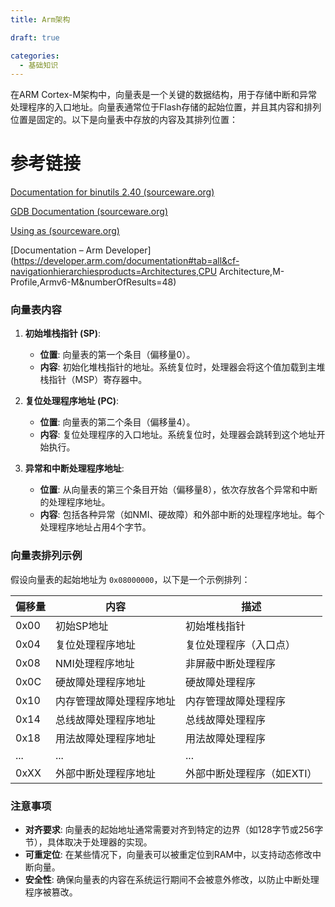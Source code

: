 ```yaml
---
title: Arm架构

draft: true

categories: 
  - 基础知识
---
```






在ARM Cortex-M架构中，向量表是一个关键的数据结构，用于存储中断和异常处理程序的入口地址。向量表通常位于Flash存储的起始位置，并且其内容和排列位置是固定的。以下是向量表中存放的内容及其排列位置：

# 参考链接

[Documentation for binutils 2.40 (sourceware.org)](https://sourceware.org/binutils/docs-2.40/)

[GDB Documentation (sourceware.org)](https://sourceware.org/gdb/documentation/)

[Using as (sourceware.org)](https://sourceware.org/binutils/docs-2.40/as.html)

[Documentation – Arm Developer](https://developer.arm.com/documentation#tab=all&cf-navigationhierarchiesproducts=Architectures,CPU Architecture,M-Profile,Armv6-M&numberOfResults=48)



### 向量表内容

1. **初始堆栈指针 (SP)**:
   - **位置**: 向量表的第一个条目（偏移量0）。
   - **内容**: 初始化堆栈指针的地址。系统复位时，处理器会将这个值加载到主堆栈指针（MSP）寄存器中。

2. **复位处理程序地址 (PC)**:
   - **位置**: 向量表的第二个条目（偏移量4）。
   - **内容**: 复位处理程序的入口地址。系统复位时，处理器会跳转到这个地址开始执行。

3. **异常和中断处理程序地址**:
   - **位置**: 从向量表的第三个条目开始（偏移量8），依次存放各个异常和中断的处理程序地址。
   - **内容**: 包括各种异常（如NMI、硬故障）和外部中断的处理程序地址。每个处理程序地址占用4个字节。

### 向量表排列示例

假设向量表的起始地址为 `0x08000000`，以下是一个示例排列：

| 偏移量 | 内容                     | 描述                       |
| ------ | ------------------------ | -------------------------- |
| 0x00   | 初始SP地址               | 初始堆栈指针               |
| 0x04   | 复位处理程序地址         | 复位处理程序（入口点）     |
| 0x08   | NMI处理程序地址          | 非屏蔽中断处理程序         |
| 0x0C   | 硬故障处理程序地址       | 硬故障处理程序             |
| 0x10   | 内存管理故障处理程序地址 | 内存管理故障处理程序       |
| 0x14   | 总线故障处理程序地址     | 总线故障处理程序           |
| 0x18   | 用法故障处理程序地址     | 用法故障处理程序           |
| ...    | ...                      | ...                        |
| 0xXX   | 外部中断处理程序地址     | 外部中断处理程序（如EXTI） |

### 注意事项

- **对齐要求**: 向量表的起始地址通常需要对齐到特定的边界（如128字节或256字节），具体取决于处理器的实现。
- **可重定位**: 在某些情况下，向量表可以被重定位到RAM中，以支持动态修改中断向量。
- **安全性**: 确保向量表的内容在系统运行期间不会被意外修改，以防止中断处理程序被篡改。